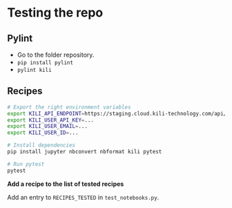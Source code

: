 # Testing the repo


## Pylint

- Go to the folder repository.
- `pip install pylint`
- `pylint kili`

## Recipes

```bash
# Export the right environment variables 
export KILI_API_ENDPOINT=https://staging.cloud.kili-technology.com/api/label/v2/graphql
export KILI_USER_API_KEY=...
export KILI_USER_EMAIL=...
export KILI_USER_ID=...

# Install dependencies
pip install jupyter nbconvert nbformat kili pytest

# Run pytest
pytest
```

**Add a recipe to the list of tested recipes**

Add an entry to `RECIPES_TESTED` in `test_notebooks.py`.